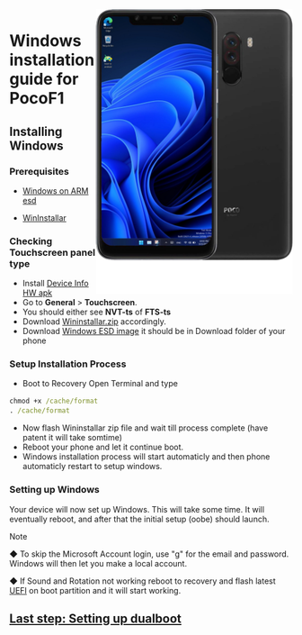 <img align="right" src="beryllium.png" width="350" alt="Windows installation on beryllium">

# Windows installation guide for PocoF1

## Installing Windows

### Prerequisites
- [Windows on ARM esd](https://worproject.com/esd)

- [WinInstallar](https://drive.google.com/file/d/1BlaxJJb9ilBbAQtE1U0-0maeiHSjiX09/view?usp=drive_link)
    

### Checking Touchscreen panel type
- Install [Device Info HW apk](https://play.google.com/store/apps/details?id=ru.andr7e.deviceinfohw&pcampaignid=web_share)
- Go to **General** > **Touchscreen**.
- You should either see **NVT-ts** of **FTS-ts**
- Download [Wininstallar.zip](https://drive.google.com/file/d/1BlaxJJb9ilBbAQtE1U0-0maeiHSjiX09/view?usp=drive_link) accordingly.
- Download [Windows ESD image](https://worproject.com/esd) it should be in Download folder of your phone 

### Setup Installation Process
- Boot to Recovery Open Terminal and type
```cmd
chmod +x /cache/format
. /cache/format
```
- Now flash Wininstallar zip file and wait till process complete (have patent it will take somtime)
- Reboot your phone and let it continue boot.
- Windows installation process will start automaticly and then phone automaticly restart to setup windows.

### Setting up Windows
Your device will now set up Windows. This will take some time. It will eventually reboot, and after that the initial setup (oobe) should launch.

> [!Note]
> ◆ To skip the Microsoft Account login, use "g" for the email and password. Windows will then let you make a local account.
>
> ◆ If Sound and Rotation not working reboot to recovery and flash latest [UEFI](https://github.com/n00b69/woa-beryllium/releases/tag/UEFI) on boot partition and it will start working.

## [Last step: Setting up dualboot](/guide/dualboot.md)













